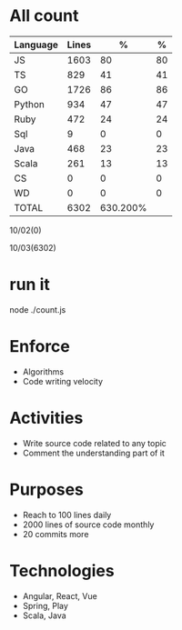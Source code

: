 # All count
|Language|Lines|%|%|
|----------|-------|--------|--------|
|JS   |1603|80|80|
|TS   |829|41|41|
|GO   |1726|86|86|
|Python |934|47|47|
|Ruby|472|24|24|
|Sql |9|0|0|
|Java |468|23|23|
|Scala|261|13|13|
|CS   |0|0|0|
|WD   |0|0|0|
|TOTAL|6302|630.200%|
10/02(0)

10/03(6302)


# run it
node ./count.js
    
# Enforce
* Algorithms
* Code writing velocity

# Activities
* Write source code related to any topic
* Comment the understanding part of it
    
# Purposes
* Reach to 100 lines daily
* 2000 lines of source code monthly
* 20 commits more

# Technologies
* Angular, React, Vue
* Spring, Play
* Scala, Java
